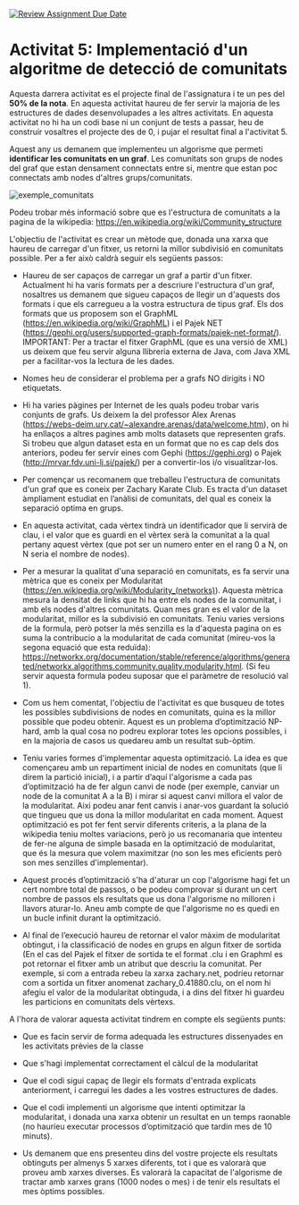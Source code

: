 [![Review Assignment Due Date](https://classroom.github.com/assets/deadline-readme-button-24ddc0f5d75046c5622901739e7c5dd533143b0c8e959d652212380cedb1ea36.svg)](https://classroom.github.com/a/ATjmnE9P)
# Activitat 5: Implementació d'un algoritme de detecció de comunitats

Aquesta darrera activitat es el projecte final de l'assignatura i te un pes del **50% de la nota**. En aquesta activitat haureu de fer servir la majoria de les estructures de dades desenvolupades a les altres activitats. En aquesta activitat no hi ha un codi base ni un conjunt de tests a passar, heu de construir vosaltres el projecte des de 0, i pujar el resultat final a l'activitat 5.

Aquest any us demanem que implementeu un algorisme que permeti **identificar les comunitats en un graf**. Les comunitats son grups de nodes del graf que estan densament connectats entre si, mentre que estan poc connectats amb nodes d'altres grups/comunitats. 
 
![exemple_comunitats](https://upload.wikimedia.org/wikipedia/commons/f/f4/Network_Community_Structure.svg)

Podeu trobar més informació sobre que es l'estructura de comunitats a la pagina de la wikipedia: https://en.wikipedia.org/wiki/Community_structure

L'objectiu de l'activitat es crear un mètode que, donada una xarxa que haureu de carregar d'un fitxer, us retorni la millor subdivisió en comunitats possible. Per a fer això caldrà seguir els següents passos:

* Haureu de ser capaços de carregar un graf a partir d'un fitxer. Actualment hi ha varis formats per a descriure l'estructura d'un graf, nosaltres us demanem que sigueu capaços de llegir un d'aquests dos formats i que els carregueu a la vostra estructura de tipus graf. Els dos formats que us proposem son el GraphML (https://en.wikipedia.org/wiki/GraphML) i el Pajek NET (https://gephi.org/users/supported-graph-formats/pajek-net-format/). IMPORTANT: Per a tractar el fitxer GraphML (que es una versió de XML) us deixem que feu servir alguna llibreria externa de Java, com Java XML per a facilitar-vos la lectura de les dades.

* Nomes heu de considerar el problema per a grafs NO dirigits i NO etiquetats.

* Hi ha varies pàgines per Internet de les quals podeu trobar varis conjunts de grafs. Us deixem la del professor Alex Arenas (https://webs-deim.urv.cat/~alexandre.arenas/data/welcome.htm), on hi ha enllaços a altres pagines amb molts datasets que representen grafs. Si trobeu que algun dataset esta en un format que no es cap dels dos anteriors, podeu fer servir eines com Gephi (https://gephi.org) o Pajek (http://mrvar.fdv.uni-lj.si/pajek/) per a convertir-los i/o visualitzar-los.

* Per començar us recomanem que treballeu l'estructura de comunitats d'un graf que es coneix per Zachary Karate Club. Es tracta d'un dataset àmpliament estudiat en l’anàlisi de comunitats, del qual es coneix la separació optima en grups.
  
* En aquesta activitat, cada vèrtex tindrà un identificador que li servirà de clau, i el valor que es guardi en el vèrtex serà la comunitat a la qual pertany aquest vèrtex (que pot ser un numero enter en el rang 0 a N, on N seria el nombre de nodes).

* Per a mesurar la qualitat d'una separació en comunitats, es fa servir una mètrica que es coneix per Modularitat (https://en.wikipedia.org/wiki/Modularity_(networks)). Aquesta mètrica mesura la densitat de links que hi ha entre els nodes de la comunitat, i amb els nodes d'altres comunitats. Quan mes gran es el valor de la modularitat, millor es la subdivisió en comunitats. Teniu varies versions de la formula, però potser la més senzilla es la d'aquesta pagina on es suma la contribucio a la modularitat de cada comunitat (mireu-vos la segona equació que esta reduïda): https://networkx.org/documentation/stable/reference/algorithms/generated/networkx.algorithms.community.quality.modularity.html. (Si feu servir aquesta formula podeu suposar que el paràmetre de resolució val 1).

* Com us hem comentat, l'objectiu de l'activitat es que busqueu de totes les possibles subdivisions de nodes en comunitats, quina es la millor possible que podeu obtenir. Aquest es un problema d’optimització NP-hard, amb la qual cosa no podreu explorar totes les opcions possibles, i en la majoria de casos us quedareu amb un resultat sub-òptim.

* Teniu varies formes d'implementar aquesta optimització. La idea es que començareu amb un repartiment inicial de nodes en comunitats (que li direm la partició inicial), i a partir d’aquí l'algorisme a cada pas d’optimització ha de fer algun canvi de node (per exemple, canviar un node de la comunitat A a la B) i mirar si aquest canvi millora el valor de la modularitat. Aixi podeu anar fent canvis i anar-vos guardant la solució que tingueu que us dona la millor modularitat en cada moment. Aquest optimització es pot fer fent servir diferents criteris, a la plana de la wikipedia teniu moltes variacions, però jo us recomanaria que intenteu de fer-ne alguna de simple basada en la optimització de modularitat, que és la mesura que volem maximitzar (no son les mes eficients però son mes senzilles d'implementar).

* Aquest procés d’optimització s'ha d'aturar un cop l'algorisme hagi fet un cert nombre total de passos, o be podeu comprovar si durant un cert nombre de passos els resultats que us dona l'algorisme no milloren i llavors aturar-lo. Aneu amb compte de que l'algorisme no es quedi en un bucle infinit durant la optimització.

* Al final de l’execució haureu de retornar el valor màxim de modularitat obtingut, i la classificació de nodes en grups en algun fitxer de sortida (En el cas del Pajek el fitxer de sortida te el format .clu i en Graphml es pot retornar el fitxer amb un atribut que descriu la comunitat. Per exemple, si com a entrada rebeu la xarxa zachary.net, podríeu retornar com a sortida un fitxer anomenat zachary_0.41880.clu, on el nom hi afegiu el valor de la modularitat obtinguda, i a dins del fitxer hi guardeu les particions en comunitats dels vèrtexs.

A l'hora de valorar aquesta activitat tindrem en compte els següents punts:

* Que es facin servir de forma adequada les estructures dissenyades en les activitats prèvies de la classe

* Que s'hagi implementat correctament el càlcul de la modularitat

* Que el codi sigui capaç de llegir els formats d'entrada explicats anteriorment, i carregui les dades a les vostres estructures de dades.

* Que el codi implementi un algorisme que intenti optimitzar la modularitat, i donada una xarxa obtenir un resultat en un temps raonable (no hauríeu executar processos d’optimització que tardin mes de 10 minuts).

*  Us demanem que ens presenteu dins del vostre projecte els resultats obtinguts per almenys 5 xarxes diferents, tot i que es valorarà que proveu amb xarxes diverses. Es valorarà la capacitat de l'algorisme de tractar amb xarxes grans (1000 nodes o mes) i de tenir els resultats el mes òptims possibles.


